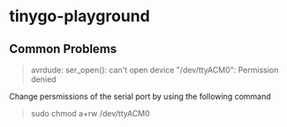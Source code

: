 # tinygo-playground

## Common Problems

> avrdude: ser_open(): can't open device "/dev/ttyACM0": Permission denied

Change persmissions of the serial port by using the following command
> sudo chmod a+rw /dev/ttyACM0
